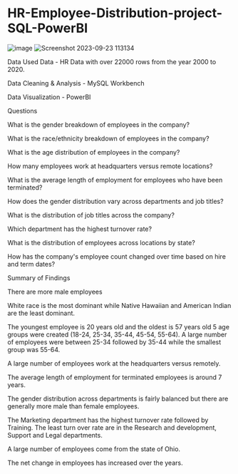 # HR-Employee-Distribution-project-SQL-PowerBI
![image](https://github.com/Dhanush-2000/HR-Employee-Distribution-project-SQL-PowerBI/assets/145687965/dbc369d4-27cc-4deb-9286-7dcda979cfc5)
![Screenshot 2023-09-23 113134](https://github.com/Dhanush-2000/HR-Employee-Distribution-project-SQL-PowerBI/assets/145687965/42fe9693-7fa7-421b-a6da-92fe0ec10bcc)

Data Used
Data - HR Data with over 22000 rows from the year 2000 to 2020.

Data Cleaning & Analysis - MySQL Workbench

Data Visualization - PowerBI

Questions

What is the gender breakdown of employees in the company?

What is the race/ethnicity breakdown of employees in the company?

What is the age distribution of employees in the company?

How many employees work at headquarters versus remote locations?

What is the average length of employment for employees who have been terminated?

How does the gender distribution vary across departments and job titles?

What is the distribution of job titles across the company?

Which department has the highest turnover rate?

What is the distribution of employees across locations by state?

How has the company's employee count changed over time based on hire and term dates?

Summary of Findings

There are more male employees

White race is the most dominant while Native Hawaiian and American Indian are the least dominant.

The youngest employee is 20 years old and the oldest is 57 years old
5 age groups were created (18-24, 25-34, 35-44, 45-54, 55-64). A large number of employees were between 25-34 followed by 35-44 while the smallest group was 55-64.

A large number of employees work at the headquarters versus remotely.

The average length of employment for terminated employees is around 7 years.

The gender distribution across departments is fairly balanced but there are generally more male than female employees.

The Marketing department has the highest turnover rate followed by Training. The least turn over rate are in the Research and development, Support and Legal departments.

A large number of employees come from the state of Ohio.

The net change in employees has increased over the years.
